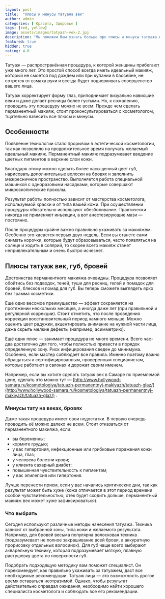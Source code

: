 ```yaml
---
layout: post
title:  "Плюсы и минусы татуажа век"
author: admin
categories: [ Красота, Здоровье ]
tags: [red, yellow]
image: assets/images/tatyazh-vek-2.jpg
description: "Мы поможем Вам узнать больше про плюсы и минусы татуажа век, а так же определиться с выбором процедуры."
featured: true
hidden: true
rating: 4.0
---
```

Татуаж — распространённая процедура, к которой женщины прибегают уже много лет. Это простой способ всегда иметь идеальный макияж, который не смоется под дождем или при купании в бассейне, не сотрется от взмаха руки и всегда будет подчеркивать совершенство вашего лица.

Татуаж корректирует форму глаз, приподнимает визуально нависшие веки и даже делает ресницы более густыми. Но, к сожалению, проводить эту процедуру можно не всем. Прежде чем сделать перманентный макияж, стоит проконсультироваться с косметологом, тщательно взвесить все плюсы и минусы.

## Особенности

Появление технологии стало прорывом в эстетической косметологии, так как позволило на продолжительное время получать желаемый идеальный макияж. Перманентный макияж подразумевает введение цветных пигментов в верхние слои кожи.

Благодаря этому можно сделать более насыщенный цвет губ, нарисовать дополнительные волоски на бровях и заполнить межресничное пространство. Выполняется работа специальной машинкой с одноразовыми насадками, которые совершают микроскопические проколы.

Результат работы полностью зависит от мастерства косметолога, используемой краски и от типа вашей кожи. При осуществлении процедуры обязательно используют обезболивание. Практически никогда не применяют инъекции, а вот анестезирующие мази — постоянно.

После процедуры крайне важно правильно ухаживать за макияжем. Особенно это касается первых двух недель. Если вы станете сами снимать корочки, которые будут образовываться, часто появляться на солнце и ходить в солярий, то скорее всего макияж станет непривлекательным и очень быстро исчезнет.

## Плюсы татуаж век, губ, бровей

Достоинства перманентного макияжа очевидны. Процедура позволяет обойтись без подводок, теней, туши для ресниц, гелей и помадок для бровей, блесков и помад для губ. Вы теперь сможете выглядеть ярко без грамма косметики.

Ещё одно весомое преимущество — эффект сохраняется на протяжении нескольких месяцев, а иногда даже лет (при правильной и регулярной коррекции). Стоит отметить, что после проведения коррекции восстановительный период намного меньше. Можно оценить цвет радужки, акцентировать внимание на нужной части лица, даже скрыть мелкие дефекты (например, асимметрию).

Ещё один плюс — занимает процедура не много времени. Всего час-два достаточно для того, чтобы полностью привести в порядок определенную зону. Риск инфицирования сведен до минимума. Особенно, если мастер соблюдает все правила. Именно поэтому важно обращаться к сертифицированным, проверенным специалистам, которые работают в салонах и дорожат своим именем.

Например, если вы хотите сделать татуаж век в Самаре по приемлемой цене, сделать это можно тут — [http://www.hollywood-samara.ru/kosmetologiya/tatuazh-permanentnyj-makiyazh/tatuazh-glaz/](http://www.hollywood-samara.ru/kosmetologiya/tatuazh-permanentnyj-makiyazh/tatuazh-glaz/) .

### Минусы тату на веках, бровях

Даже такая процедура имеет свои недостатки. В первую очередь проводить её можно далеко не всем. Стоит отказаться от перманентного макияжа, если:

* вы беременны;
* кормите грудью;
* у вас гипертония, инфекционные или грибковые поражения кожи лица, глаз;
* у человека болезни крови;
* у клиента сахарный диабет;
* повышенная чувствительность к пигментам;
* у вас эпилепсия или гипертония.

Лучше перенести прием, если у вас начались критические дни, так как результат может быть хуже (кожа отличается в этот период времени особой чувствительностью, отёк будет сходить дольше, перманентный макияж век может хуже зафиксироваться).

### Что выбрать

Сегодня используют различные методы нанесения татуажа. Техника зависит от выбранной зоны, типа кожи и желаемого результата. Например, для бровей весьма популярна волосковая техника (подразумевает не полное закрашивание всей брови, а аккуратную прорисовку отдельных волосинок). Для губ чаще всего выбирают акварельную технику, которая подразумевает мягкую, плавную растушевку цвета по поверхности губ.

Подобрать подходящую методику вам поможет специалист. Он порекомендует, как правильно ухаживать за татуажем, даст все необходимые рекомендации. Татуаж лица — это возможность долгое время оставаться неотразимой. Однако, чтобы результат действительно оправдал ожидания, необходимо найти хорошего специалиста косметолога и соблюдать все его рекомендации.


